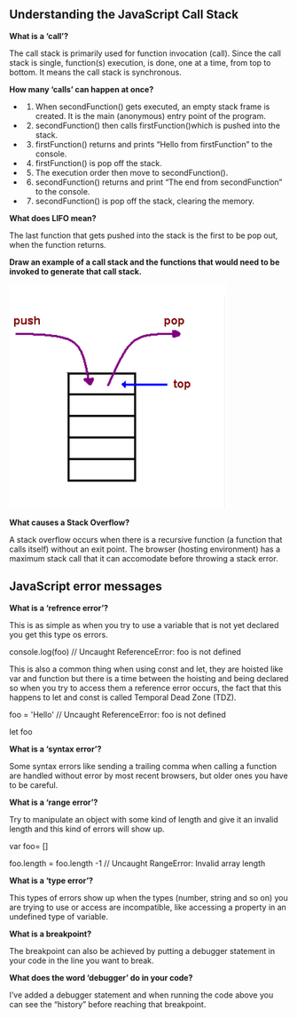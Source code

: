 ## Understanding the JavaScript Call Stack

**What is a ‘call’?**

The call stack is primarily used for function invocation (call). Since the call stack is single, function(s) execution, is done, one at a time, from top to bottom. It means the call stack is synchronous.

**How many ‘calls’ can happen at once?**

* 1. When secondFunction() gets executed, an empty stack frame is created. It is the main (anonymous) entry point of the program.

* 2. secondFunction() then calls firstFunction()which is pushed into the stack.

* 3. firstFunction() returns and prints “Hello from firstFunction” to the console.

* 4. firstFunction() is pop off the stack.

* 5. The execution order then move to secondFunction().

* 6. secondFunction() returns and print “The end from secondFunction” to the console.

* 7. secondFunction() is pop off the stack, clearing the memory.

**What does LIFO mean?**

The last function that gets pushed into the stack is the first to be pop out, when the function returns.

**Draw an example of a call stack and the functions that would need to be invoked to generate that call stack.**

![Call stack example](img/read10.png)

**What causes a Stack Overflow?**

A stack overflow occurs when there is a recursive function (a function that calls itself) without an exit point. The browser (hosting environment) has a maximum stack call that it can accomodate before throwing a stack error.

## JavaScript error messages

**What is a ‘refrence error’?**

This is as simple as when you try to use a variable that is not yet declared you get this type os errors.

console.log(foo) // Uncaught ReferenceError: foo is not defined

This is also a common thing when using const and let, they are hoisted like var and function but there is a time between the hoisting and being declared so when you try to access them a reference error occurs, the fact that this happens to let and const is called Temporal Dead Zone (TDZ).

foo = 'Hello' // Uncaught ReferenceError: foo is not defined

let foo

**What is a ‘syntax error’?**

Some syntax errors like sending a trailing comma when calling a function are handled without error by most recent browsers, but older ones you have to be careful.

**What is a ‘range error’?**

Try to manipulate an object with some kind of length and give it an invalid length and this kind of errors will show up.

var foo= []

foo.length = foo.length -1 // Uncaught RangeError: Invalid array length

**What is a ‘type error’?**

This types of errors show up when the types (number, string and so on) you are trying to use or access are incompatible, like accessing a property in an undefined type of variable.

**What is a breakpoint?**

The breakpoint can also be achieved by putting a debugger statement in your code in the line you want to break.

**What does the word ‘debugger’ do in your code?**

I’ve added a debugger statement and when running the code above you can see the “history” before reaching that breakpoint. 


